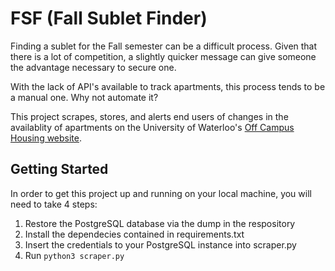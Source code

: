 # FSF (Fall Sublet Finder)

Finding a sublet for the Fall semester can be a difficult process. Given that there is a lot of competition, a slightly quicker message can give someone the advantage necessary to secure one. 

With the lack of API's available to track apartments, this process tends to be a manual one. Why not automate it?

This project scrapes, stores, and alerts end users of changes in the availablity of apartments on the University of Waterloo's [Off Campus Housing website](https://listings.och.uwaterloo.ca/Listings/Search/Results).

## Getting Started

In order to get this project up and running on your local machine, you will need to take 4 steps:

1. Restore the PostgreSQL database via the dump in the respository
2. Install the dependecies contained in requirements.txt
3. Insert the credentials to your PostgreSQL instance into scraper.py
4. Run `python3 scraper.py`